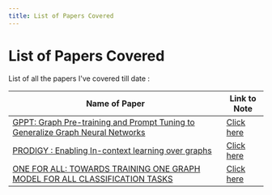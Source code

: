 ```yaml
---
title: List of Papers Covered
---
```


# List of Papers Covered

List of all the papers I've covered till date :

| Name of Paper | Link to Note |
| ------------- | ------------ |
| [GPPT: Graph Pre-training and Prompt Tuning to Generalize Graph Neural Networks](https://dl.acm.org/doi/abs/10.1145/3534678.3539249) | [Click here](1-icl-over-graphs-GPPT.md) |
| [PRODIGY : Enabling In-context learning over graphs](https://arxiv.org/abs/2305.12600) | [Click here](2-icl-over-graphs-PRODIGY.md) |
| [ONE FOR ALL: TOWARDS TRAINING ONE GRAPH MODEL FOR ALL CLASSIFICATION TASKS](https://arxiv.org/pdf/2310.00149v1.pdf) | [Click here](3-one-for-all-ofa.md) |
